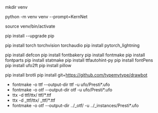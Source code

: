 
mkdir venv

python -m venv venv --prompt=KernNet

source venv/bin/activate

pip install --upgrade pip

pip install torch torchvision torchaudio
pip install pytorch_lightning

pip install defcon
pip install fontbakery
pip install fontmake
pip install fontparts
pip install statmake
pip install ttfautohint-py
pip install fontPens
pip install ufo2ft
pip install pillow

pip install brotli
pip install git+https://github.com/typemytype/drawbot

* fontmake -o ttf --output-dir ttf -u ufo/Presti*.ufo
* fontmake -o otf --output-dir otf -u ufo/Presti*.ufo
* ttx -d ttf/ttx/ ttf/*.ttf
* ttx -d _ttf/ttx/ _ttf/*.ttf
* fontmake -o otf --output-dir ../_otf/ -u ../_instances/Presti*.ufo